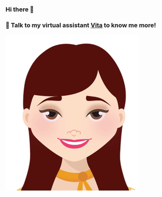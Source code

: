 ### Hi there 👋

### 💬  Talk to my virtual assistant [Vita](https://hmabuhabib.github.io/) to know me more!

[<img src="https://raw.githubusercontent.com/HMABUHABIB/hmabuhabib.github.io/main/img/vita.png" target="_blank">](https://hmabuhabib.github.io/)

<!--
**HMABUHABIB/HMABUHABIB** is a ✨ _special_ ✨ repository because its `README.md` (this file) appears on your GitHub profile.

-->
